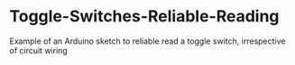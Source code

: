 # Toggle-Switches-Reliable-Reading
Example of an Arduino sketch to reliable read a toggle switch, irrespective of circuit wiring
